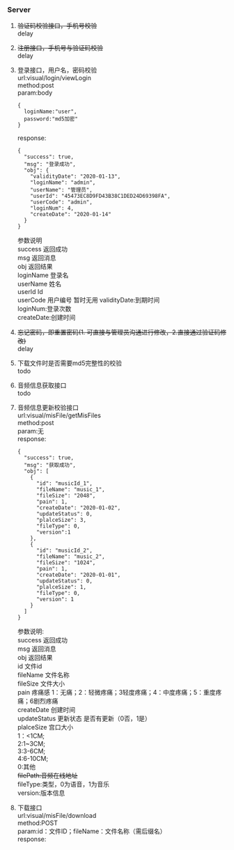 ### Server

1.  ~~验证码校验接口，手机号校验~~    
    delay
2.  ~~注册接口，手机号与验证码校验~~    
    delay
3.  登录接口，用户名，密码校验     
    url:visual/login/viewLogin    
    method:post    
    param:body    
    ```
    {
      loginName:"user",
      password:"md5加密"
    }
    ```
    response:    
    ```
    {  
      "success": true,  
      "msg": "登录成功",  
      "obj": {    
        "validityDate": "2020-01-13",
        "loginName": "admin",    
        "userName": "管理员",    
        "userId": "45473EC8D9FD43B38C1DED24D69398FA",    
        "userCode": "admin",
        "loginNum": 4,
        "createDate": "2020-01-14"  
      }
    }
    ```    
     参数说明   
      success 返回成功  
      msg 返回消息  
      obj 返回结果  
      loginName 登录名  
      userName 姓名  
      userId Id  
      userCode 用户编号 暂时无用
      validityDate:到期时间    
      loginNum:登录次数    
      createDate:创建时间    

4.  ~~忘记密码，即重置密码(1. 可直接与管理员沟通进行修改，2.直接通过验证码修改)~~    
    delay
5.  下载文件时是否需要md5完整性的校验    
    todo
6.  音频信息获取接口    
    todo
7.  音频信息更新校验接口    
    url:visual/misFile/getMisFiles     
    method:post    
    param:无    
    response:    
    ```
    {
      "success": true,
      "msg": "获取成功",
      "obj": [
        {
          "id": "musicId_1",
          "fileName": "music_1",
          "fileSize": "2048",
          "pain": 1,
          "createDate": "2020-01-02",
          "updateStatus": 0,
          "plalceSize": 3,
          "fileType": 0,
          "version":1
        },
        {
          "id": "musicId_2",
          "fileName": "music_2",
          "fileSize": "1024",
          "pain": 1,
          "createDate": "2020-01-01",
          "updateStatus": 0,
          "plalceSize": 1,
          "fileType": 0,
          "version": 1
        }
      ]
    }
    ```
    参数说明:    
    success 返回成功   
    msg 返回消息   
    obj 返回结果   
    id 文件id    
    fileName 文件名称   
    fileSize 文件大小   
    pain 疼痛感 1：无痛；2：轻微疼痛；3轻度疼痛；4：中度疼痛；5：重度疼痛；6剧烈疼痛     
    createDate 创建时间       
    updateStatus 更新状态 是否有更新（0否，1是）     
    plalceSize 宫口大小    
     1：<1CM;    
     2:1~3CM;    
     3:3-6CM;    
     4:6-10CM;    
     0:其他    
     ~~filePath:音频在线地址~~  
     fileType:类型，0为语音，1为音乐    
     version:版本信息
8.  下载接口        
    url:visual/misFile/download             
    method:POST         
    param:id：文件ID；fileName：文件名称（需后缀名）    
    response:    
